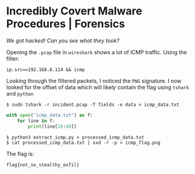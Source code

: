 # Incredibly Covert Malware Procedures | Forensics

*We got hacked! Can you see what they took?*

Opening the `.pcap` file in `wireshark` shows a lot of ICMP traffic.  Using the filter:

```
ip.src==192.168.8.114 && icmp
```

Looking through the filtered packets, I noticed the `PNG` signature.  I now looked for the offset of data which will likely contain the flag using `tshark` and `python`

```
$ sudo tshark -r incident.pcap -T fields -e data > icmp_data.txt
```

```python
with open("icmp_data.txt") as f:
	for line in f:
		print(line[16:48])
```

```
$ python3 extract_icmp.py > processed_icmp_data.txt
$ cat processed_icmp_data.txt | xxd -r -p > icmp_flag.png
```

The flag is:

```
flag{not_so_stealthy_exfil}
```
